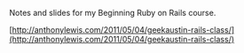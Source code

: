 Notes and slides for my Beginning Ruby on Rails course.

[http://anthonylewis.com/2011/05/04/geekaustin-rails-class/](http://anthonylewis.com/2011/05/04/geekaustin-rails-class/)
